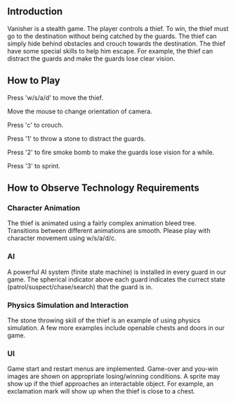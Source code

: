## Introduction
Vanisher is a stealth game. The player controls a thief. To win, the thief must go to the destination without being catched by the guards. The thief can simply hide behind obstacles and crouch towards the destination. The thief have some special skills to help him escape. For example, the thief can distract the guards and make the guards lose clear vision.

## How to Play
Press 'w/s/a/d' to move the thief.

Move the mouse to change orientation of camera.

Press 'c' to crouch.

Press '1' to throw a stone to distract the guards.

Press '2' to fire smoke bomb to make the guards lose vision for a while.

Press '3' to sprint.

## How to Observe Technology Requirements
### Character Animation
The thief is animated using a fairly complex animation bleed tree. Transitions between different animations are smooth. Please play with character movement using w/s/a/d/c.

### AI
A powerful AI system (finite state machine) is installed in every guard in our game. The spherical indicator above each guard indicates the currect state (patrol/suspect/chase/search) that the guard is in. 

### Physics Simulation and Interaction
The stone throwing skill of the thief is an example of using physics simulation. A few more examples include openable chests and doors in our game.

### UI
Game start and restart menus are implemented. Game-over and you-win images are shown on appropriate losing/winning conditions. A sprite may show up if the thief approaches an interactable object. For example, an exclamation mark will show up when the thief is close to a chest.
